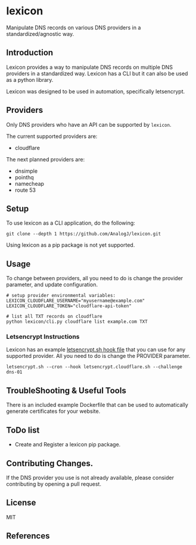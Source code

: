 # lexicon
Manipulate DNS records on various DNS providers in a standardized/agnostic way. 

## Introduction
Lexicon provides a way to manipulate DNS records on multiple DNS providers in a standardized way. 
Lexicon has a CLI but it can also be used as a python library. 

Lexicon was designed to be used in automation, specifically letsencrypt.

## Providers
Only DNS providers who have an API can be supported by `lexicon`. 

The current supported providers are:

-  cloudflare

The next planned providers are:

- dnsimple
- pointhq
- namecheap
- route 53

## Setup
To use lexicon as a CLI application, do the following:
 
	git clone --depth 1 https://github.com/AnalogJ/lexicon.git
			
Using lexicon as a pip package is not yet supported.  	
	
## Usage
To change between providers, all you need to do is change the provider parameter, and update configuration. 

	# setup provider environmental variables:
	LEXICON_CLOUDFLARE_USERNAME="myusername@example.com"
	LEXICON_CLOUDFLARE_TOKEN="cloudflare-api-token"
	
	# list all TXT records on cloudflare
	python lexicon/cli.py cloudflare list example.com TXT
	

### Letsencrypt Instructions
Lexicon has an example [letsencrypt.sh hook file](examples/letsencrypt.cloudflare.sh) that you can use for any supported provider. 
All you need to do is change the PROVIDER parameter. 

	letsencrypt.sh --cron --hook letsencrypt.cloudflare.sh --challenge dns-01
	

## TroubleShooting & Useful Tools
There is an included example Dockerfile that can be used to automatically generate certificates for your website.

## ToDo list
- Create and Register a lexicon pip package. 

## Contributing Changes.
If the DNS provider you use is not already available, please consider contributing by opening a pull request. 

## License
MIT

## References